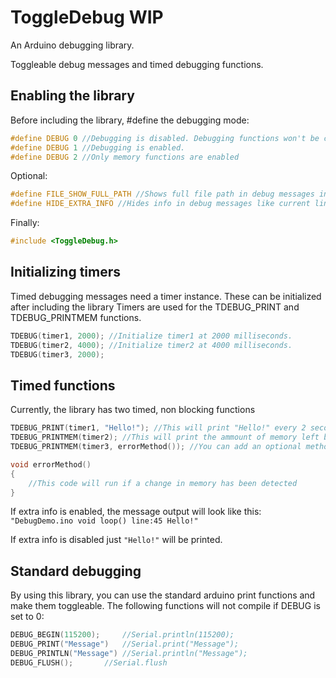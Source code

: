 # ToggleDebug WIP

An Arduino debugging library.

Toggleable debug messages and timed debugging functions.

## Enabling the library

Before including the library, #define the debugging mode:


```cpp
#define DEBUG 0 //Debugging is disabled. Debugging functions won't be compiled
#define DEBUG 1 //Debugging is enabled.
#define DEBUG 2 //Only memory functions are enabled
```

Optional:
```cpp
#define FILE_SHOW_FULL_PATH //Shows full file path in debug messages in stead of file name.
#define HIDE_EXTRA_INFO //Hides info in debug messages like current line and method, millis and filename.
```
Finally: 
```cpp
#include <ToggleDebug.h>
```

## Initializing timers

Timed debugging messages need a timer instance. These can be initialized after including the library
Timers are used for the TDEBUG_PRINT and TDEBUG_PRINTMEM functions.

```cpp
TDEBUG(timer1, 2000); //Initialize timer1 at 2000 milliseconds.
TDEBUG(timer2, 4000); //Initialize timer2 at 4000 milliseconds.
TDEBUG(timer3, 2000);
```

## Timed functions

Currently, the library has two timed, non blocking functions

```cpp
TDEBUG_PRINT(timer1, "Hello!"); //This will print "Hello!" every 2 seconds
TDEBUG_PRINTMEM(timer2); //This will print the ammount of memory left between stack and heap every 4 seconds.
TDEBUG_PRINTMEM(timer3, errorMethod()); //You can add an optional method as second parameter. This method will be called if a change in memory has been detected.

void errorMethod()
{
	//This code will run if a change in memory has been detected
}
```

If extra info is enabled, the message output will look like this:
`"DebugDemo.ino void loop() line:45 Hello!"`

If extra info is disabled just `"Hello!"` will be printed.

## Standard debugging

By using this library, you can use the standard arduino print functions and make them toggleable. The following functions will not compile if DEBUG is set to 0:

```cpp
DEBUG_BEGIN(115200); 	 //Serial.println(115200);
DEBUG_PRINT("Message") 	 //Serial.print("Message");
DEBUG_PRINTLN("Message") //Serial.println("Message");
DEBUG_FLUSH();		 //Serial.flush
```
